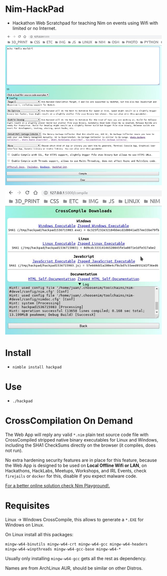 # Nim-HackPad

- Hackathon Web Scratchpad for teaching Nim on events using Wifi with limited or no Internet.

![HackPad](temp1.jpg "HackPad")

![HackPad](temp0.jpg "HackPad")


# Install

- `nimble install hackpad`


# Use

- `./hackpad`


# CrossCompilation On Demand

The Web App will reply any valid `*.nim` plain text source code file with
CrossCompiled stripped native binary executables for Linux and Windows,
including the SHA1 CheckSums directly on the browser (it compiles, does not run).

No extra hardening security features are in place for this feature,
because the Web App is designed to be used on **Local Offline Wifi or LAN**,
on Hackathons, HackLabs, Meetups, Workshops, and IRL Events,
check `firejails` or `docker` for this, disable if you expect malware code.

[For a better online solution check Nim Playground!.](https://play.nim-lang.org)


# Requisites

Linux -> Windows CrossCompile, this allows to generate a `*.EXE` for Windows on Linux.

On Linux install all this packages:

```
mingw-w64-binutils mingw-w64-crt mingw-w64-gcc mingw-w64-headers mingw-w64-winpthreads mingw-w64-gcc-base mingw-w64-*
```

Usually only installing `mingw-w64-gcc` gets all the rest as dependency.

Names are from ArchLinux AUR, should be similar on other Distros.
